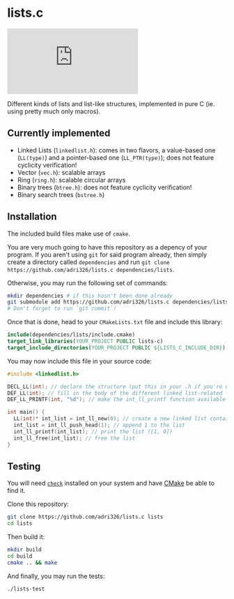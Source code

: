 # lists.c

![Latest release version](https://img.shields.io/github/v/release/adri326/lists.c)

Different kinds of lists and list-like structures, implemented in pure C (ie. using pretty much only macros).

## Currently implemented

- Linked Lists (`linkedlist.h`): comes in two flavors, a value-based one (`LL(type)`) and a pointer-based one (`LL_PTR(type)`); does not feature cyclicity verification!
- Vector (`vec.h`): scalable arrays
- Ring (`ring.h`): scalable circular arrays
- Binary trees (`btree.h`): does not feature cyclicity verification!
- Binary search trees (`bstree.h`)

## Installation

The included build files make use of `cmake`.

You are very much going to have this repository as a depency of your program.
If you aren't using `git` for said program already, then simply create a directory called `dependencies` and run `git clone https://github.com/adri326/lists.c dependencies/lists`.

Otherwise, you may run the following set of commands:

```sh
mkdir dependencies # if this hasn't been done already
git submodule add https://github.com/adri326/lists.c dependencies/lists
# Don't forget to run `git commit`!
```

Once that is done, head to your `CMakeLists.txt` file and include this library:

```cmake
include(dependencies/lists/include.cmake)
target_link_libraries(YOUR_PROJECT PUBLIC lists-c)
target_include_directories(YOUR_PROJECT PUBLIC ${LISTS_C_INCLUDE_DIR})
```

You may now include this file in your source code:

```c
#include <linkedlist.h>

DECL_LL(int); // declare the structure (put this in your .h if you're using this structure as a return value or argument or if you are using the structure across files)
DEF_LL(int); // fill in the body of the different linked list-related functions
DEF_LL_PRINTF(int, "%d"); // make the int_ll_printf function available

int main() {
  LL(int)* int_list = int_ll_new(0); // create a new linked list containing [0]
  int_list = int_ll_push_head(1); // append 1 to the list
  int_ll_printf(int_list); // print the list ([1, 0])
  int_ll_free(int_list); // free the list
}
```

## Testing

You will need [`check`](https://libcheck.github.io/check/) installed on your system and have [CMake](https://cmake.org/) be able to find it.

Clone this repository:

```sh
git clone https://github.com/adri326/lists.c lists
cd lists
```

Then build it:

```sh
mkdir build
cd build
cmake .. && make
```

And finally, you may run the tests:

```
./lists-test
```
